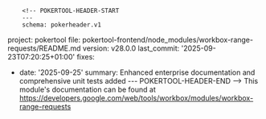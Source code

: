         <!-- POKERTOOL-HEADER-START
        ---
        schema: pokerheader.v1
project: pokertool
file: pokertool-frontend/node_modules/workbox-range-requests/README.md
version: v28.0.0
last_commit: '2025-09-23T07:20:25+01:00'
fixes:
- date: '2025-09-25'
  summary: Enhanced enterprise documentation and comprehensive unit tests added
        ---
        POKERTOOL-HEADER-END -->
This module's documentation can be found at https://developers.google.com/web/tools/workbox/modules/workbox-range-requests

